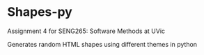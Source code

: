 # Shapes-py
Assignment 4 for SENG265: Software Methods at UVic

Generates random HTML shapes using different themes in python

